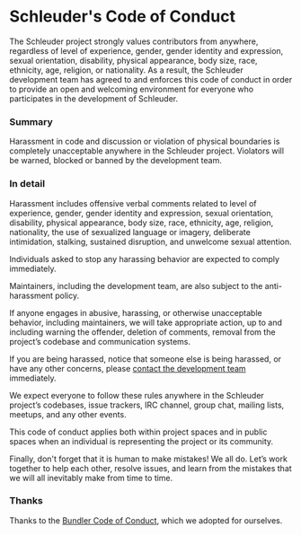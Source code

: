 # Schleuder's Code of Conduct

The Schleuder project strongly values contributors from anywhere, regardless of level of experience, gender, gender identity and expression, sexual orientation, disability, physical appearance, body size, race, ethnicity, age, religion, or nationality. As a result, the Schleuder development team has agreed to and enforces this code of conduct in order to provide an open and welcoming environment for everyone who participates in the development of Schleuder.

### Summary

Harassment in code and discussion or violation of physical boundaries is completely unacceptable anywhere in the Schleuder project. Violators will be warned, blocked or banned by the development team.

### In detail

Harassment includes offensive verbal comments related to level of experience, gender, gender identity and expression, sexual orientation, disability, physical appearance, body size, race, ethnicity, age, religion, nationality, the use of sexualized language or imagery, deliberate intimidation, stalking, sustained disruption, and unwelcome sexual attention.

Individuals asked to stop any harassing behavior are expected to comply immediately.

Maintainers, including the development team, are also subject to the anti-harassment policy.

If anyone engages in abusive, harassing, or otherwise unacceptable behavior, including maintainers, we will take appropriate action, up to and including warning the offender, deletion of comments, removal from the project’s codebase and communication systems.

If you are being harassed, notice that someone else is being harassed, or have any other concerns, please [contact the development team](https://schleuder.nadir.org/contact.html) immediately.

We expect everyone to follow these rules anywhere in the Schleuder project’s codebases, issue trackers, IRC channel, group chat, mailing lists, meetups, and any other events.

This code of conduct applies both within project spaces and in public spaces when an individual is representing the project or its community.

Finally, don't forget that it is human to make mistakes! We all do. Let’s work together to help each other, resolve issues, and learn from the mistakes that we will all inevitably make from time to time.


### Thanks

Thanks to the [Bundler Code of Conduct](https://bundler.io/conduct.html), which we adopted for ourselves.

